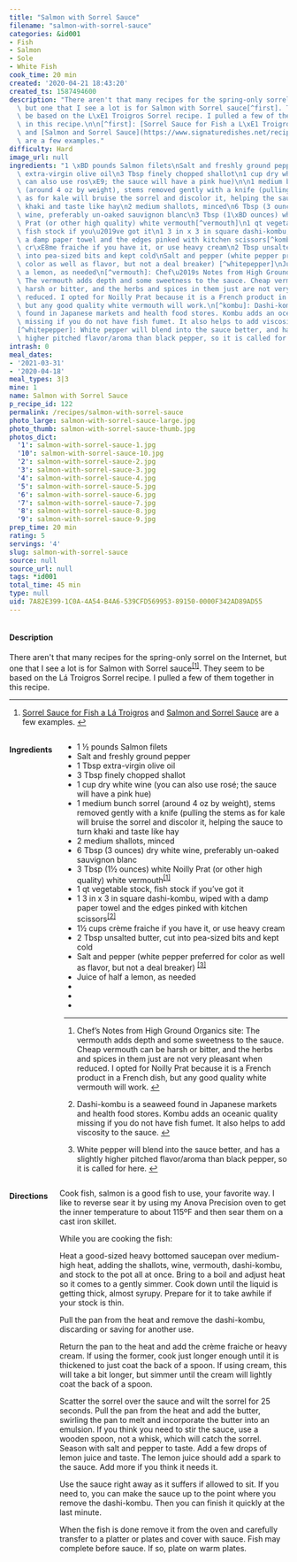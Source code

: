 ```yaml
---
title: "Salmon with Sorrel Sauce"
filename: "salmon-with-sorrel-sauce"
categories: &id001
- Fish
- Salmon
- Sole
- White Fish
cook_time: 20 min
created: '2020-04-21 18:43:20'
created_ts: 1587494600
description: "There aren't that many recipes for the spring-only sorrel on the Internet,\
  \ but one that I see a lot is for Salmon with Sorrel sauce[^first]. They seem to\
  \ be based on the L\xE1 Troigros Sorrel recipe. I pulled a few of them together\
  \ in this recipe.\n\n[^first]: [Sorrel Sauce for Fish a L\xE1 Troigros](https://www.highgroundorganics.com/recipes/sorrel-sauce-for-fish-a-la-troigros/)\
  \ and [Salmon and Sorrel Sauce](https://www.signaturedishes.net/recipes/salmon-sorrel-sauce.html)\
  \ are a few examples."
difficulty: Hard
image_url: null
ingredients: "1 \xBD pounds Salmon filets\nSalt and freshly ground pepper\n1 Tbsp\
  \ extra-virgin olive oil\n3 Tbsp finely chopped shallot\n1 cup dry white wine (you\
  \ can also use ros\xE9; the sauce will have a pink hue)\n\n1 medium bunch sorrel\
  \ (around 4 oz by weight), stems removed gently with a knife (pulling the stems\
  \ as for kale will bruise the sorrel and discolor it, helping the sauce to turn\
  \ khaki and taste like hay\n2 medium shallots, minced\n6 Tbsp (3 ounces) dry white\
  \ wine, preferably un-oaked sauvignon blanc\n3 Tbsp (1\xBD ounces) white Noilly\
  \ Prat (or other high quality) white vermouth[^vermouth]\n1 qt vegetable stock,\
  \ fish stock if you\u2019ve got it\n1 3 in x 3 in square dashi-kombu, wiped with\
  \ a damp paper towel and the edges pinked with kitchen scissors[^kombu]\n1\xBD cups\
  \ cr\xE8me fraiche if you have it, or use heavy cream\n2 Tbsp unsalted butter, cut\
  \ into pea-sized bits and kept cold\nSalt and pepper (white pepper preferred for\
  \ color as well as flavor, but not a deal breaker) [^whitepepper]\nJuice of half\
  \ a lemon, as needed\n[^vermouth]: Chef\u2019s Notes from High Ground Organics site:\
  \ The vermouth adds depth and some sweetness to the sauce. Cheap vermouth can be\
  \ harsh or bitter, and the herbs and spices in them just are not very pleasant when\
  \ reduced. I opted for Noilly Prat because it is a French product in a French dish,\
  \ but any good quality white vermouth will work.\n[^kombu]: Dashi-kombu is a seaweed\
  \ found in Japanese markets and health food stores. Kombu adds an oceanic quality\
  \ missing if you do not have fish fumet. It also helps to add viscosity to the sauce.\n\
  [^whitepepper]: White pepper will blend into the sauce better, and has a slightly\
  \ higher pitched flavor/aroma than black pepper, so it is called for here."
intrash: 0
meal_dates:
- '2021-03-31'
- '2020-04-18'
meal_types: 3|3
mine: 1
name: Salmon with Sorrel Sauce
p_recipe_id: 122
permalink: /recipes/salmon-with-sorrel-sauce
photo_large: salmon-with-sorrel-sauce-large.jpg
photo_thumb: salmon-with-sorrel-sauce-thumb.jpg
photos_dict:
  '1': salmon-with-sorrel-sauce-1.jpg
  '10': salmon-with-sorrel-sauce-10.jpg
  '2': salmon-with-sorrel-sauce-2.jpg
  '3': salmon-with-sorrel-sauce-3.jpg
  '4': salmon-with-sorrel-sauce-4.jpg
  '5': salmon-with-sorrel-sauce-5.jpg
  '6': salmon-with-sorrel-sauce-6.jpg
  '7': salmon-with-sorrel-sauce-7.jpg
  '8': salmon-with-sorrel-sauce-8.jpg
  '9': salmon-with-sorrel-sauce-9.jpg
prep_time: 20 min
rating: 5
servings: '4'
slug: salmon-with-sorrel-sauce
source: null
source_url: null
tags: *id001
total_time: 45 min
type: null
uid: 7A82E399-1C0A-4A54-B4A6-539CFD569953-89150-0000F342AD89AD55
---
```

<div class="large-8 medium-7 columns" id="writeup">		<div id="description"><h4>Description</h4>
<div class="box box-description content"><p>There aren't that many recipes for the spring-only sorrel on the Internet, but one that I see a lot is for Salmon with Sorrel sauce<sup class="footnote-ref"><a href="#fn1" id="fnref1">[1]</a></sup>. They seem to be based on the Lá Troigros Sorrel recipe. I pulled a few of them together in this recipe.</p>
<hr class="footnotes-sep" />
<section class="footnotes">
<ol class="footnotes-list">
<li id="fn1" class="footnote-item"><p><a href="https://www.highgroundorganics.com/recipes/sorrel-sauce-for-fish-a-la-troigros/">Sorrel Sauce for Fish a Lá Troigros</a> and <a href="https://www.signaturedishes.net/recipes/salmon-sorrel-sauce.html">Salmon and Sorrel Sauce</a> are a few examples. <a href="#fnref1" class="footnote-backref">↩︎</a></p>
</li>
</ol>
</section>
</div></div>	</div><!-- #writeup -->
</div><!-- #row-one -->
<div class="row" id="row-two">	<div class="medium-4 small-5 columns" id="ingredients"><h4>Ingredients</h4><div class="box box-ingredients content"><ul>
<li>1 ½ pounds Salmon filets</li>
<li>Salt and freshly ground pepper</li>
<li>1 Tbsp extra-virgin olive oil</li>
<li>3 Tbsp finely chopped shallot</li>
<li>1 cup dry white wine (you can also use rosé; the sauce will have a pink hue)</li>
<li>1 medium bunch sorrel (around 4 oz by weight), stems removed gently with a knife (pulling the stems as for kale will bruise the sorrel and discolor it, helping the sauce to turn khaki and taste like hay</li>
<li>2 medium shallots, minced</li>
<li>6 Tbsp (3 ounces) dry white wine, preferably un-oaked sauvignon blanc</li>
<li>3 Tbsp (1½ ounces) white Noilly Prat (or other high quality) white vermouth<sup class="footnote-ref"><a href="#fn1" id="fnref1">[1]</a></sup></li>
<li>1 qt vegetable stock, fish stock if you’ve got it</li>
<li>1 3 in x 3 in square dashi-kombu, wiped with a damp paper towel and the edges pinked with kitchen scissors<sup class="footnote-ref"><a href="#fn2" id="fnref2">[2]</a></sup></li>
<li>1½ cups crème fraiche if you have it, or use heavy cream</li>
<li>2 Tbsp unsalted butter, cut into pea-sized bits and kept cold</li>
<li>Salt and pepper (white pepper preferred for color as well as flavor, but not a deal breaker) <sup class="footnote-ref"><a href="#fn3" id="fnref3">[3]</a></sup></li>
<li>Juice of half a lemon, as needed</li>
<li></li>
<li></li>
<li></li>
</ul>
<hr class="footnotes-sep" />
<section class="footnotes">
<ol class="footnotes-list">
<li id="fn1" class="footnote-item"><p>Chef’s Notes from High Ground Organics site: The vermouth adds depth and some sweetness to the sauce. Cheap vermouth can be harsh or bitter, and the herbs and spices in them just are not very pleasant when reduced. I opted for Noilly Prat because it is a French product in a French dish, but any good quality white vermouth will work. <a href="#fnref1" class="footnote-backref">↩︎</a></p>
</li>
<li id="fn2" class="footnote-item"><p>Dashi-kombu is a seaweed found in Japanese markets and health food stores. Kombu adds an oceanic quality missing if you do not have fish fumet. It also helps to add viscosity to the sauce. <a href="#fnref2" class="footnote-backref">↩︎</a></p>
</li>
<li id="fn3" class="footnote-item"><p>White pepper will blend into the sauce better, and has a slightly higher pitched flavor/aroma than black pepper, so it is called for here. <a href="#fnref3" class="footnote-backref">↩︎</a></p>
</li>
</ol>
</section>
</div>	</div>	<div class="medium-6 small-7 columns" id="directions"><h4>Directions</h4><div class="box box-directions content"><p>Cook fish, salmon is a good fish to use, your favorite way. I like to reverse sear it by using my Anova Precision oven to get the inner temperature to about 115ºF and then sear them on a cast iron skillet.</p>
<p>While you are cooking the fish:</p>
<p>Heat a good-sized heavy bottomed saucepan over medium-high heat, adding the shallots, wine, vermouth, dashi-kombu, and stock to the pot all at once. Bring to a boil and adjust heat so it comes to a gently simmer. Cook down until the liquid is getting thick, almost syrupy. Prepare for it to take awhile if your stock is thin.</p>
<p>Pull the pan from the heat and remove the dashi-kombu, discarding or saving for another use.</p>
<p>Return the pan to the heat and add the crème fraiche or heavy cream. If using the former, cook just longer enough until it is thickened to just coat the back of a spoon. If using cream, this will take a bit longer, but simmer until the cream will lightly coat the back of a spoon.</p>
<p>Scatter the sorrel over the sauce and wilt the sorrel for 25 seconds. Pull the pan from the heat and add the butter, swirling the pan to melt and incorporate the butter into an emulsion. If you think you need to stir the sauce, use a wooden spoon, not a whisk, which will catch the sorrel. Season with salt and pepper to taste. Add a few drops of lemon juice and taste. The lemon juice should add a spark to the sauce. Add more if you think it needs it.</p>
<p>Use the sauce right away as it suffers if allowed to sit. If you need to, you can make the sauce up to the point where you remove the dashi-kombu. Then you can finish it quickly at the last minute.</p>
<p>When the fish is done remove it from the oven and carefully transfer to a platter or plates and cover with sauce. Fish may complete before sauce. If so, plate on warm plates.</p>
</div>	</div>